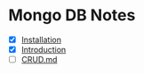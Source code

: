 # Mongo DB Notes

- [x] [Installation](installation.md)
- [x] [Introduction](introduction.md)
- [ ] [CRUD.md](CRUD.md)
